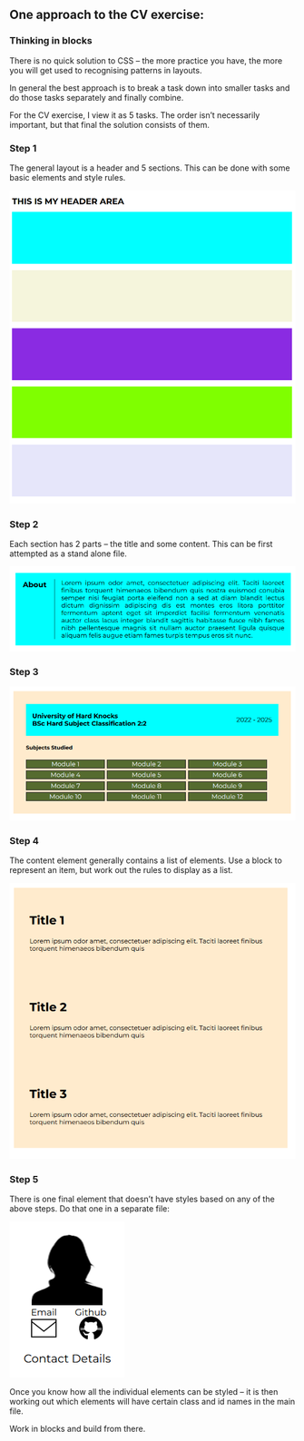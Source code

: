 ## One approach to the CV exercise: 

### Thinking in blocks

There is no quick solution to CSS – the more practice you have, the more you will get used to recognising  patterns in layouts. 

In general the best approach is to break a task down into smaller tasks and do those tasks separately and finally combine. 

For the CV exercise, I view it as 5 tasks. The order isn’t necessarily important, but that final the solution consists of them. 

### Step 1

The general layout is a header and 5 sections. This can be done with some basic elements and style rules. 

![](./img/1.png) 

### Step 2

Each section has 2 parts – the title and some content. This can be first attempted as a stand alone file.

![](./img/2.png) 

### Step 3

![](./img/3.png)

### Step 4

The content element generally contains a list of elements. Use a block to represent an item, but work out the rules to display as a list. 

![](./img/4.png)

### Step 5

There is one final element that doesn’t have styles based on any of the above steps. Do that one in a separate file: 

![](./img/5.png)

Once you know how all the individual elements can be styled – it is then working out which elements will have certain class and id names in the main file. 

 

 

Work in blocks and build from there. 